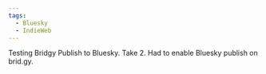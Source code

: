 ```yaml
---
tags:
  - Bluesky
  - IndieWeb
---
```


Testing Bridgy Publish to Bluesky. Take 2. Had to enable Bluesky publish on brid.gy.

<a class="u-bridgy-fed" href="https://fed.brid.gy/" hidden="from-humans"></a>
<a class="u-bridgy" href="https://brid.gy/publish/bluesky?bridgy_omit_link=true" hidden="from-humans"></a>